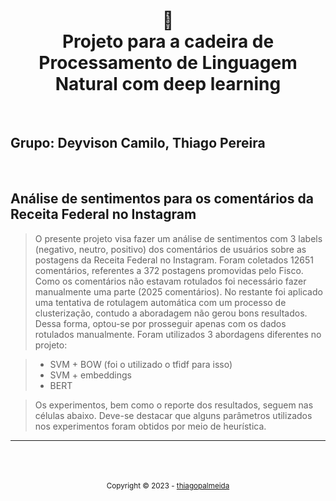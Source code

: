 <h1 align="center">
📄<br>Projeto para a cadeira de Processamento de Linguagem Natural com deep learning
</h1>
<br>

## Grupo: Deyvison Camilo, Thiago Pereira
<br>

## Análise de sentimentos para os comentários da Receita Federal no Instagram


> O presente projeto visa fazer um análise de sentimentos com 3 labels (negativo, neutro, positivo) dos comentários de usuários sobre as postagens da Receita Federal no Instagram. Foram coletados 12651 comentários, referentes a 372 postagens promovidas pelo Fisco. Como os comentários não estavam rotulados foi necessário fazer manualmente uma parte (2025 comentários). No restante foi aplicado uma tentativa de rotulagem automática com um processo de clusterização, contudo a aboradagem não gerou bons resultados. Dessa forma, optou-se por prosseguir apenas com os dados rotulados manualmente. Foram utilizados 3 abordagens diferentes no projeto:

> - SVM + BOW (foi o utilizado o tfidf para isso)
> - SVM + embeddings
> - BERT

> Os experimentos, bem como o reporte dos resultados, seguem nas células abaixo. Deve-se destacar que alguns parâmetros utilizados nos experimentos foram obtidos por meio de heurística.

---

<div align="center">
  <br/>
  <br/>
  <br/>
    <div>
      <sub>Copyright © 2023 - <a href="https://github.com/thiagopalmeida">thiagopalmeida</sub></a>
    </div>
</div>
